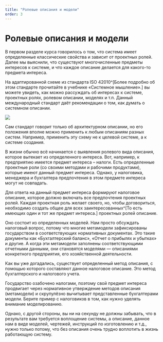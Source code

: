 ```yaml
---
title: "Ролевые описания и модели"
order: 3
---
```


# Ролевые описания и модели

В первом разделе курса говорилось о том, что система имеет определенные классические свойства и зависит от проектных ролей. Далее мы выяснили, что существуют многочисленные предметы интересов к системе, и что каждое описание делается для какого-то предмета интереса.

На адаптированной схеме из стандарта ISO 42010^[Более подробно об этом стандарте прочитайте в учебнике «Системное мышление».] вы можете увидеть, как можно рассуждать об интересах к системе, проектных ролях, ролевом описании, моделях и т.п. Данный международный стандарт даёт рекомендации о том, как думать о системном описании.

![](/ru/systems-thinking-introduction/Role_Description_and_Model_Tax_Example.png)

Сам стандарт говорит только об архитектурном описании, но его положения вполне можно применить к любым описаниям разных систем. Например, применить эту схему не к целевой системе, а к системе создания.

В жизни обычно всё начинается с выявления ролевого вида описания, которое вытекает из определенного интереса. Вот, например, к предприятию имеется предмет интереса – налоги. Есть определенные проектные роли (со своими методами и рабочими продуктами), которые имеют данный предмет интереса. Однако, у налоговика, менеджера и бухгалтера предпочтения в этом предмете интереса могут не совпадать.

Для ответа на данный предмет интереса формируют налоговое описание, которое должно включать все предпочтения проектных ролей. Каждая проектная роль желает своего, но, чтобы договориться, необходимо создать общее для всех заинтересованных^[То есть имеющих один и тот же предмет интереса.] проектных ролей описание.

Оно состоит из определенных моделей. Нам просто обсуждать налоговый вопрос, потому что многие метамодели зафиксированы государством в соответствующих нормативных документах. Это такие документы как «Бухгалтерский баланс», «Отчет о прибылях и убытках» и другие. А когда эти метамодели заполнены соответствующими отчетными данными, они становятся моделями — описаниями конкретного предприятия, его хозяйственной деятельности.

Как вы уже догадались, существует определенный метод описания, с помощью которого составляют данное налоговое описание. Это метод бухгалтерского и налогового учета.

Государство озабочено налогами, поэтому свой предмет интереса продвигает через нормативное утверждение методов описания (метамодели) и скрупулёзно вычитывает представленные бухгалтерами модели. Берите пример с налоговиков в том, как нужно уделять внимание моделированию.

Однако, с другой стороны, вы ни на секунду не должны забывать, что в результате вам требуется воплощение системы, а описание, данное нам в виде моделей, чертежей, инструкций по изготовлению и т.д., нужно только потому, что без описания очень трудно воплотить в жизнь работающую систему.